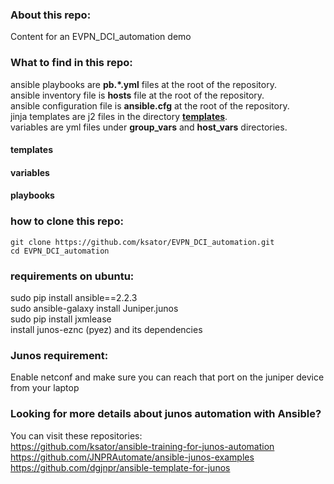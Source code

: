 ### About this repo:  
Content for an EVPN_DCI_automation demo 

### What to find in this repo: 
ansible playbooks are **pb.*.yml** files at the root of the repository.    
ansible inventory file is **hosts** file at the root of the repository.    
ansible configuration file is **ansible.cfg** at the root of the repository.   
jinja templates are j2 files in the directory [**templates**](https://github.com/ksator/EVPN_DCI_automation/tree/master/templates).    
variables are yml files under **group_vars** and **host_vars** directories.   

#### templates

#### variables 

#### playbooks



### how to clone this repo: 
```
git clone https://github.com/ksator/EVPN_DCI_automation.git  
cd EVPN_DCI_automation
```
### requirements on ubuntu:  
sudo pip install ansible==2.2.3  
sudo ansible-galaxy install Juniper.junos    
sudo pip install jxmlease  
install junos-eznc (pyez) and its dependencies  
 
### Junos requirement: 
Enable netconf and make sure you can reach that port on the juniper device  from your laptop  

### Looking for more details about junos automation with Ansible?
You can visit these repositories:   
https://github.com/ksator/ansible-training-for-junos-automation  
https://github.com/JNPRAutomate/ansible-junos-examples  
https://github.com/dgjnpr/ansible-template-for-junos  

